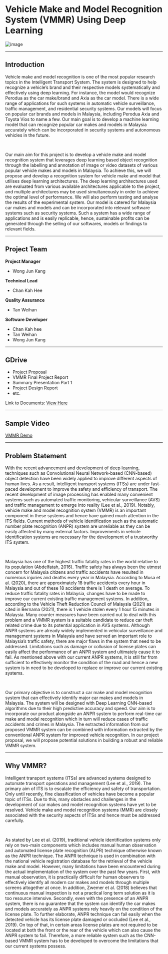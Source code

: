 # Vehicle Make and Model Recognition System (VMMR) Using Deep Learning

![image](https://user-images.githubusercontent.com/88149192/157582532-ce1a41bd-397d-47fe-b375-542bac63f39e.png)

****
## Introduction

Vehicle make and model recognition is one of the most popular research topics in the Intelligent Transport System. The system is designed to help recognize a vehicle’s brand and their respective models systematically and effectively using deep learning. For instance, the model would recognize Perodua as the car make/brand and Axia as the car model. There is a wide range of applications for such systems in automatic vehicle surveillance, traffic management, and residential security systems. Our models will focus on popular car brands and models in Malaysia, including Perodua Axia and Toyota Vios to name a few. Our main goal is to develop a machine learning model that can recognize popular car makes and models in Malaysia accurately which can be incorporated in security systems and autonomous vehicles in the future.

<br>

Our main aim for this project is to develop a vehicle make and model recognition system that leverages deep learning based object recognition through the labelling and annotation of image or video datasets of various popular vehicle makes and models in Malaysia. To achieve this, we will propose and develop a recognition system for vehicle make and model that utilises deep learning architectures. The deep learning architectures used are evaluated from various available architectures applicable to the project, and multiple architectures may be used simultaneously in order to achieve the optimal level of performance. We will also perform testing and analyse the results of the experimental system. Our model is catered for Malaysia car makes and models and can be incorporated into relevant software systems such as security systems. Such a system has a wide range of applications and is easily replicable, hence, sustainable profits can be generated through the selling of our softwares, models or findings to relevant fields.
****
## Project Team

**Project Manager**
- Wong Jun Kang

**Technical Lead**
- Chan Kah Hee

**Quality Assurance**
- Tan Weihan 

**Software Developer**
- Chan Kah hee
- Tan Weihan
- Wong Jun Kang

****
## GDrive
- Project Proposal
- VMMR Final Project Report
- Summary Presentation Part 1
- Project Design Report
- etc.

Link to Documents: [View Here]([www.google.com](https://drive.google.com/drive/folders/1bd_RGYr0veRTr5iMGQEjXU00Tzl5gQIL?usp=sharing))

****
## Sample Video
[VMMR Demo](https://www.youtube.com/watch?v=0DSA4ztRtd0&ab_channel=JunKangWong)

****
## Problem Statement
With the recent advancement and development of deep learning, techniques such as Convolutional Neural Network-based (CNN-based) object detection have been widely applied to improve different aspects of human lives. As a result, intelligent transport systems (ITSs) are under fast-paced development to improve the safety and efficiency of transport. The recent development of image processing has enabled many convenient systems such as automated traffic monitoring, vehicular surveillance (AVS) and traffic management to emerge into reality (Lee et al., 2019). Notably, vehicle make and model recognition system (VMMR) is an important component in these systems and hence have gained much attention in the ITS fields. Current methods of vehicle identification such as the automatic number plate recognition (ANPR) system are unreliable as they can be easily affected by many external factors. Improvements in vehicle identification systems are necessary for the development of a trustworthy ITS system.

<br>

Malaysia has one of the highest traffic fatality rates in the world relative to its population (Abdelfatah, 2016). Traffic safety has always been the utmost concern for Malaysia citizens and traffic accidents have resulted in numerous injuries and deaths every year in Malaysia. According to Musa et al. (2020), there are approximately 18 traffic accidents every hour in Malaysia and out of these 18 accidents there is 1 death on average. To reduce traffic fatality rates in Malaysia, changes have to be made to improve our current existing traffic management systems. In addition, according to the Vehicle Theft Reduction Council of Malaysia (2021) as cited in Bernama (2021), there is 1 vehicle stolen every 1 hour 15 minutes in Malaysia. Many counter measures have been carried out to deal with this problem and a VMMR system is a suitable candidate to reduce car theft related crime due to its potential application in AVS systems. Although ANPR systems are already widely implemented in vehicular surveillance and management systems in Malaysia and have served an important role to Malaysia’s traffic safety, there are major flaws in the system that need to be addressed. Limitations such as damage or collusion of license plates can easily affect the performance of an ANPR system and ultimately cause it to fail. As mentioned above with our current ANPR systems, it is still far from sufficient to effectively monitor the condition of the road and hence a new system is in need to be developed to replace or improve our current existing systems.

<br>

Our primary objective is to construct a car make and model recognition system that can effectively identify major car makes and models in Malaysia. The system will be designed with Deep Learning CNN-based algorithms due to their high predictive accuracy and speed. Our aim is to incorporate our product alongside an ANPR system to perform real-time car make and model recognition which in turn will reduce cases of traffic accidents and crimes in Malaysia. The extracted information from our proposed VMMR system can be combined with information extracted by the conventional ANPR system for improved vehicle recognition. In our project proposal, we will propose potential solutions in building a robust and reliable VMMR system.

****
## Why VMMR?
Intelligent transport systems (ITSs) are advanced systems designed to automate transport operations and management (Lee et al., 2019). The primary aim of ITS is to escalate the efficiency and safety of transportation. Only until recently, fine classification of vehicles have become a popular topic of ITSs. Due to this, many obstacles and challenges in the development of car makes and model recognition systems have yet to be resolved. Vehicle make and model recognition systems (MMR) are closely associated with the security aspects of ITSs and hence must be addressed carefully.

 <br>
 
As stated by Lee et al. (2019), traditional vehicle identification systems only rely on two-main components which includes manual human observation and automated license plate recognition (ALPR) technique otherwise known as the ANPR technique. The ANPR technique is used in combination with the national vehicle registration database for the retrieval of the vehicle make and model. However, many limitations have been encountered during the actual implementation of the system over the past few years. First, with manual observation, it is practically difficult for human observers to effectively identify all modern car makes and models through multiple screens altogether at once. In addition, Zwemer et al. (2018) believes that continuous manual inspection is not a practical long term solution as it is too resource intensive. Secondly, even with the presence of an ANPR system, there is no guarantee that the system can identify the car makes and models accurately as ANPR systems rely heavily on the condition of the license plate. To further elaborate, ANPR technique can fail easily when the detected vehicle has its license plate damaged or occluded (Lee et al., 2019). On top of that, in certain areas license plates are not required to be located at both the front or the rear of the vehicle which can also cause the ANPR system to fail. Therefore, a more reliable system such as the CNN-based VMMR system has to be developed to overcome the limitations that our current systems possess.


